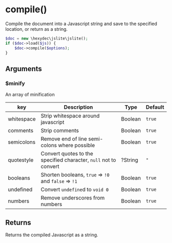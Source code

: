 # compile()

Compile the document into a Javascript string and save to the specified location, or return as a string.

```php
$doc = new \hexydec\jslite\jslite();
if ($doc->load($js)) {
	$doc->compile($options);
}
```

## Arguments

### $minify

An array of minification

| key			| Description												| Type		| Default	|
|---------------|-----------------------------------------------------------|-----------|-----------|
| whitespace	| Strip whitespace around javascript						| Boolean	| `true`	|
| comments		| Strip comments											| Boolean	| `true`	|
| semicolons	| Remove end of line semi-colons where possible				| Boolean	| `true`	|
| quotestyle	| Convert quotes to the specified character, `null` not to convert | ?String | `"`	|
| booleans		| Shorten booleans, `true` => `!0` and `false` => `!1`		| Boolean	| `true`	|
| undefined		| Convert `undefine`d to `void 0`							| Boolean	| `true`	|
| numbers		| Remove underscores from numbers							| Boolean	| `true`	|

## Returns

Returns the compiled Javascript as a string.
